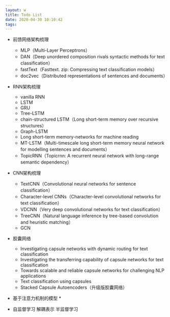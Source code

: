 ```yaml
---
layout: w
title: Todo List
date: 2020-04-30 10:10:42
tags:
---
```


* 前馈网络架构梳理
	* MLP（Multi-Layer Perceptrons）
	* DAN（Deep unordered composition rivals syntactic methods for text classification）
	* fastText（Fasttext. zip: Compressing text classification models）
	* doc2vec（Distributed representations of sentences and documents）
* RNN架构梳理
	* vanilla RNN
	* LSTM
	* GRU
	* Tree-LSTM
	* chain-structured LSTM（Long short-term memory over recursive structures）
	* Graph-LSTM
	* Long short-term memory-networks for machine reading
	* MT-LSTM（Multi-timescale long short-term memory neural network for modelling sentences and documents）
	* TopicRNN（Topicrnn: A recurrent neural network with long-range semantic dependency）
* CNN架构梳理
	* TextCNN（Convolutional neural networks for sentence classification）
	* Character-level CNNs（Character-level convolutional networks for text classification）
	* VDCNN（Very deep convolutional networks for text classification）
	* TreeCNN（Natural language inference by tree-based convolution and heuristic matching）
	* GCN
* 胶囊网络
	* Investigating capsule networks with dynamic routing for text classification
	* Investigating the transferring capability of capsule networks for text classification
	* Towards scalable and reliable capsule networks for challenging NLP applications
	* Text classification using capsules
	* Stacked Capsule Autoencoders（升级版胶囊网络）
* 基于注意力机制的模型
	* 

* 自监督学习 解耦表示 半监督学习